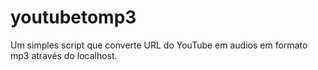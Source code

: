 # youtubetomp3
Um simples script que converte URL do YouTube em audios em formato mp3 através do localhost.
